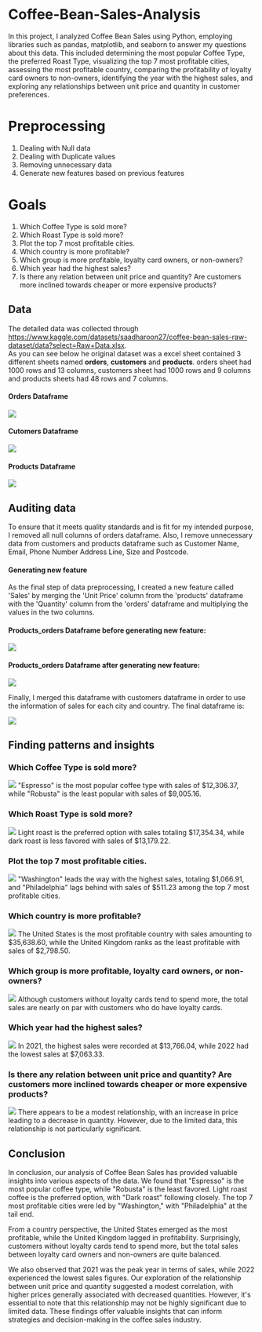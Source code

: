 # Coffee-Bean-Sales-Analysis
In this project, I analyzed Coffee Bean Sales using Python, employing libraries such as pandas, matplotlib, and seaborn to answer my questions about this data. This included determining the most popular Coffee Type, the preferred Roast Type, visualizing the top 7 most profitable cities, assessing the most profitable country, comparing the profitability of loyalty card owners to non-owners, identifying the year with the highest sales, and exploring any relationships between unit price and quantity in customer preferences.

# Preprocessing
1) Dealing with Null data
2) Dealing with Duplicate values
3) Removing unnecessary data
4) Generate new features based on previous features

# Goals
1) Which Coffee Type is sold more?
2) Which Roast Type is sold more?
3) Plot the top 7 most profitable cities.
4) Which country is more profitable?
5) Which group is more profitable, loyalty card owners, or non-owners?
6) Which year had the highest sales?
7) Is there any relation between unit price and quantity? Are customers more inclined towards cheaper or more expensive products?

## Data
The detailed data was collected through https://www.kaggle.com/datasets/saadharoon27/coffee-bean-sales-raw-dataset/data?select=Raw+Data.xlsx.
<br> As you can see below he original dataset was a excel sheet contained 3 different sheets named **orders**, **customers** and **products**. orders sheet had 1000 rows and 13 columns, customers sheet had 1000 rows and 9 columns and products sheets had 48 rows and 7 columns.

<h4>Orders Dataframe</h4>
<img src="Assets/df_orders.png" style="max-width: 540px"/>
<h4>Cutomers Dataframe</h4>
<img src="Assets/df_cutomers.png" style="max-width: 540px"/>
<h4>Products Dataframe</h4>
<img src="Assets/df_products.png" style="max-width: 540px"/>


## Auditing data
To ensure that it meets quality standards and is fit for my intended purpose, I removed all null columns of orders dataframe. Also, I remove unnecessary data from customers and products dataframe such as Customer Name, Email, Phone Number Address Line, Size and Postcode.

<h4>Generating new feature</h4>
As the final step of data preprocessing, I created a new feature called 'Sales' by merging the 'Unit Price' column from the 'products' dataframe with the 'Quantity' column from the 'orders' dataframe and multiplying the values in the two columns.
<h4>Products_orders Dataframe before generating new feature:</h4>
<img src="Assets/df_products_orders.png" style="max-width: 540px"/>

<h4>Products_orders Dataframe after generating new feature:</h4>
<img src="Assets/df_code.png" style="max-width: 540px"/>

Finally, I merged this dataframe with customers dataframe in order to use the information of sales for each city and country. The final dataframe is:

<img src="Assets/df_final.png" style="max-width: 540px"/>




## Finding patterns and insights

<h3>Which Coffee Type is sold more?</h3>

  <img src="Assets/output1.png" style="max-width: 540px"/>
  "Espresso" is the most popular coffee type with sales of $12,306.37, while "Robusta" is the least popular with sales of $9,005.16.

<h3>Which Roast Type is sold more?</h3>

  <img src="Assets/output2.png" style="max-width: 540px"/>
  Light roast is the preferred option with sales totaling $17,354.34, while dark roast is less favored with sales of $13,179.22.

<h3>Plot the top 7 most profitable cities.</h3>

  <img src="Assets/output3.png" style="max-width: 540px"/>
  "Washington" leads the way with the highest sales, totaling $1,066.91, and "Philadelphia" lags behind with sales of $511.23 among the top 7 most profitable cities.

<h3>Which country is more profitable?</h3>

  <img src="Assets/output4.png" style="max-width: 540px"/>
  The United States is the most profitable country with sales amounting to $35,638.60, while the United Kingdom ranks as the least profitable with sales of $2,798.50.

<h3>Which group is more profitable, loyalty card owners, or non-owners?</h3>

  <img src="Assets/output5.png" style="max-width: 540px"/>
  Although customers without loyalty cards tend to spend more, the total sales are nearly on par with customers who do have loyalty cards.

<h3>Which year had the highest sales?</h3>

  <img src="Assets/output7.png" style="max-width: 540px"/>
  In 2021, the highest sales were recorded at $13,766.04, while 2022 had the lowest sales at $7,063.33.

<h3>Is there any relation between unit price and quantity? Are customers more inclined towards cheaper or more expensive products?</h3>

  <img src="Assets/output6.png" style="max-width: 540px"/>
There appears to be a modest relationship, with an increase in price leading to a decrease in quantity. However, due to the limited data, this relationship is not particularly significant.




## Conclusion
In conclusion, our analysis of Coffee Bean Sales has provided valuable insights into various aspects of the data. We found that "Espresso" is the most popular coffee type, while "Robusta" is the least favored. Light roast coffee is the preferred option, with "Dark roast" following closely. The top 7 most profitable cities were led by "Washington," with "Philadelphia" at the tail end.

From a country perspective, the United States emerged as the most profitable, while the United Kingdom lagged in profitability. Surprisingly, customers without loyalty cards tend to spend more, but the total sales between loyalty card owners and non-owners are quite balanced.

We also observed that 2021 was the peak year in terms of sales, while 2022 experienced the lowest sales figures. Our exploration of the relationship between unit price and quantity suggested a modest correlation, with higher prices generally associated with decreased quantities. However, it's essential to note that this relationship may not be highly significant due to limited data. These findings offer valuable insights that can inform strategies and decision-making in the coffee sales industry.
